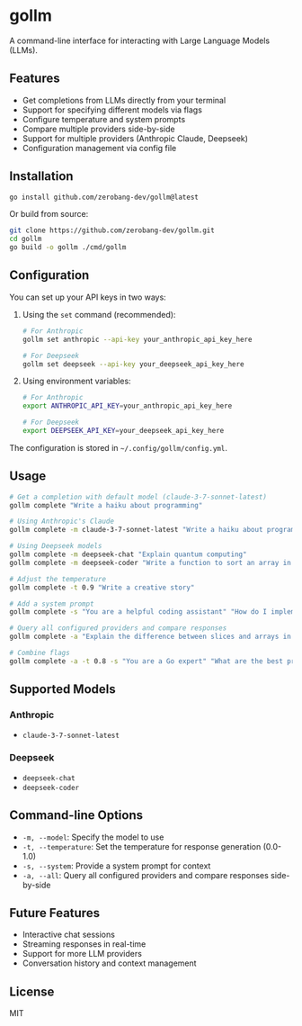 # gollm

A command-line interface for interacting with Large Language Models (LLMs).

## Features

- Get completions from LLMs directly from your terminal
- Support for specifying different models via flags
- Configure temperature and system prompts
- Compare multiple providers side-by-side
- Support for multiple providers (Anthropic Claude, Deepseek)
- Configuration management via config file

## Installation

```bash
go install github.com/zerobang-dev/gollm@latest
```

Or build from source:

```bash
git clone https://github.com/zerobang-dev/gollm.git
cd gollm
go build -o gollm ./cmd/gollm
```

## Configuration

You can set up your API keys in two ways:

1. Using the `set` command (recommended):
   ```bash
   # For Anthropic
   gollm set anthropic --api-key your_anthropic_api_key_here
   
   # For Deepseek
   gollm set deepseek --api-key your_deepseek_api_key_here
   ```

2. Using environment variables:
   ```bash
   # For Anthropic
   export ANTHROPIC_API_KEY=your_anthropic_api_key_here
   
   # For Deepseek
   export DEEPSEEK_API_KEY=your_deepseek_api_key_here
   ```

The configuration is stored in `~/.config/gollm/config.yml`.

## Usage

```bash
# Get a completion with default model (claude-3-7-sonnet-latest)
gollm complete "Write a haiku about programming"

# Using Anthropic's Claude
gollm complete -m claude-3-7-sonnet-latest "Write a haiku about programming"

# Using Deepseek models
gollm complete -m deepseek-chat "Explain quantum computing"
gollm complete -m deepseek-coder "Write a function to sort an array in Go"

# Adjust the temperature
gollm complete -t 0.9 "Write a creative story"

# Add a system prompt
gollm complete -s "You are a helpful coding assistant" "How do I implement a binary search in Go?"

# Query all configured providers and compare responses
gollm complete -a "Explain the difference between slices and arrays in Go"

# Combine flags
gollm complete -a -t 0.8 -s "You are a Go expert" "What are the best practices for error handling in Go?"
```

## Supported Models

### Anthropic
- `claude-3-7-sonnet-latest`

### Deepseek
- `deepseek-chat`
- `deepseek-coder`

## Command-line Options

- `-m, --model`: Specify the model to use
- `-t, --temperature`: Set the temperature for response generation (0.0-1.0)
- `-s, --system`: Provide a system prompt for context
- `-a, --all`: Query all configured providers and compare responses side-by-side

## Future Features

- Interactive chat sessions
- Streaming responses in real-time
- Support for more LLM providers
- Conversation history and context management

## License

MIT